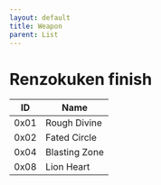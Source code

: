```yaml
---
layout: default
title: Weapon
parent: List
---
```


# Renzokuken finish

| ID   | Name          |
|------|---------------|
| 0x01 | Rough Divine  |
| 0x02 | Fated Circle  |
| 0x04 | Blasting Zone |
| 0x08 | Lion Heart    |

